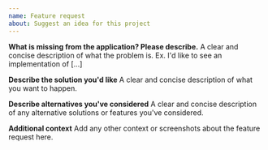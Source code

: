```yaml
---
name: Feature request
about: Suggest an idea for this project
---
```


**What is missing from the application? Please describe.**
A clear and concise description of what the problem is. Ex. I'd like to see an implementation of [...]

**Describe the solution you'd like**
A clear and concise description of what you want to happen.

**Describe alternatives you've considered**
A clear and concise description of any alternative solutions or features you've considered.

**Additional context**
Add any other context or screenshots about the feature request here.

